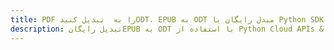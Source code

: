 ---title: PDF را به  تبدیل کنیدODT، EPUB به ODT مبدل رایگان یا Python SDKdescription: تبدیل رایگانEPUB به ODT با استفاده از Python Cloud APIs & SDK همچنین اسناد PDF را در Cloud ایجاد، ویرایش و رندر کنید.---